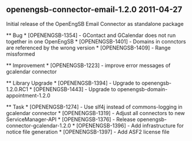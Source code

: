 openengsb-connector-email-1.2.0 2011-04-27
---------------------------------------------------------------------

Initial release of the OpenEngSB Email Connector as standalone package

** Bug
    * [OPENENGSB-1354] - GContact and GCalendar does not run together in one OpenEngSB
    * [OPENENGSB-1401] - Domains in connctors are referenced by the wrong version
    * [OPENENGSB-1409] - Range missformed

** Improvement
    * [OPENENGSB-1223] - improve error messages of gcalendar connector

** Library Upgrade
    * [OPENENGSB-1394] - Upgrade to openengsb-1.2.0.RC1
    * [OPENENGSB-1443] - Upgrade to openengsb-domain-appointment-1.2.0

** Task
    * [OPENENGSB-1274] - Use slf4j instead of commons-logging in gcalendar connector
    * [OPENENGSB-1319] - Adjust all connectors to new ServiceManager-API
    * [OPENENGSB-1376] - Release openengsb-connector-gcalendar-1.2.0
    * [OPENENGSB-1396] - Add infrastructure for notice file generation
    * [OPENENGSB-1397] - Add ASF2 license file

